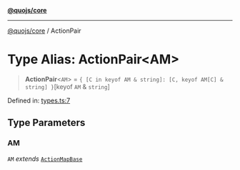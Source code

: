 [**@quojs/core**](../README.md)

***

[@quojs/core](../README.md) / ActionPair

# Type Alias: ActionPair\<AM\>

> **ActionPair**\<`AM`\> = `{ [C in keyof AM & string]: [C, keyof AM[C] & string] }`\[keyof `AM` & `string`\]

Defined in: [types.ts:7](https://github.com/quojs/quojs/blob/77e60321cd9a639207281caa83e9258935b2bfc1/packages/core/src/types.ts#L7)

## Type Parameters

### AM

`AM` *extends* [`ActionMapBase`](ActionMapBase.md)
